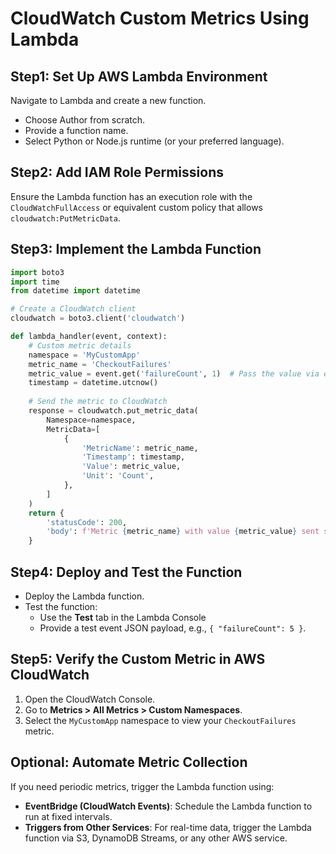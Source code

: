 # CloudWatch Custom Metrics Using Lambda

## Step1: Set Up AWS Lambda Environment
Navigate to Lambda and create a new function.
- Choose Author from scratch.
- Provide a function name.
- Select Python or Node.js runtime (or your preferred language).


## Step2: Add IAM Role Permissions
Ensure the Lambda function has an execution role with the `CloudWatchFullAccess` or equivalent custom policy that allows `cloudwatch:PutMetricData`.

## Step3: Implement the Lambda Function
````python
import boto3
import time
from datetime import datetime

# Create a CloudWatch client
cloudwatch = boto3.client('cloudwatch')

def lambda_handler(event, context):
    # Custom metric details
    namespace = 'MyCustomApp'
    metric_name = 'CheckoutFailures'
    metric_value = event.get('failureCount', 1)  # Pass the value via event payload
    timestamp = datetime.utcnow()
    
    # Send the metric to CloudWatch
    response = cloudwatch.put_metric_data(
        Namespace=namespace,
        MetricData=[
            {
                'MetricName': metric_name,
                'Timestamp': timestamp,
                'Value': metric_value,
                'Unit': 'Count',
            },
        ]
    )
    return {
        'statusCode': 200,
        'body': f'Metric {metric_name} with value {metric_value} sent successfully!'
    }

````

## Step4: Deploy and Test the Function
- Deploy the Lambda function.
- Test the function:
  - Use the **Test** tab in the Lambda Console
  - Provide a test event JSON payload, e.g., `{ "failureCount": 5 }`.

## Step5: Verify the Custom Metric in AWS CloudWatch
1. Open the CloudWatch Console.
2. Go to **Metrics > All Metrics > Custom Namespaces**.
3. Select the `MyCustomApp` namespace to view your `CheckoutFailures` metric.

## Optional: Automate Metric Collection
If you need periodic metrics, trigger the Lambda function using:
- **EventBridge (CloudWatch Events)**: Schedule the Lambda function to run at fixed intervals.
- **Triggers from Other Services**: For real-time data, trigger the Lambda function via S3, DynamoDB Streams, or any other AWS service.